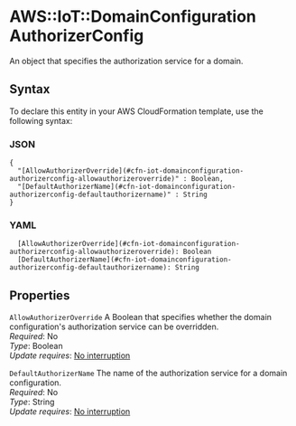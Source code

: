 # AWS::IoT::DomainConfiguration AuthorizerConfig<a name="aws-properties-iot-domainconfiguration-authorizerconfig"></a>

An object that specifies the authorization service for a domain\.

## Syntax<a name="aws-properties-iot-domainconfiguration-authorizerconfig-syntax"></a>

To declare this entity in your AWS CloudFormation template, use the following syntax:

### JSON<a name="aws-properties-iot-domainconfiguration-authorizerconfig-syntax.json"></a>

```
{
  "[AllowAuthorizerOverride](#cfn-iot-domainconfiguration-authorizerconfig-allowauthorizeroverride)" : Boolean,
  "[DefaultAuthorizerName](#cfn-iot-domainconfiguration-authorizerconfig-defaultauthorizername)" : String
}
```

### YAML<a name="aws-properties-iot-domainconfiguration-authorizerconfig-syntax.yaml"></a>

```
  [AllowAuthorizerOverride](#cfn-iot-domainconfiguration-authorizerconfig-allowauthorizeroverride): Boolean
  [DefaultAuthorizerName](#cfn-iot-domainconfiguration-authorizerconfig-defaultauthorizername): String
```

## Properties<a name="aws-properties-iot-domainconfiguration-authorizerconfig-properties"></a>

`AllowAuthorizerOverride` <a name="cfn-iot-domainconfiguration-authorizerconfig-allowauthorizeroverride"></a>
A Boolean that specifies whether the domain configuration's authorization service can be overridden\.  
_Required_: No  
_Type_: Boolean  
_Update requires_: [No interruption](https://docs.aws.amazon.com/AWSCloudFormation/latest/UserGuide/using-cfn-updating-stacks-update-behaviors.html#update-no-interrupt)

`DefaultAuthorizerName` <a name="cfn-iot-domainconfiguration-authorizerconfig-defaultauthorizername"></a>
The name of the authorization service for a domain configuration\.  
_Required_: No  
_Type_: String  
_Update requires_: [No interruption](https://docs.aws.amazon.com/AWSCloudFormation/latest/UserGuide/using-cfn-updating-stacks-update-behaviors.html#update-no-interrupt)
